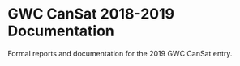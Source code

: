 # GWC CanSat 2018-2019 Documentation
Formal reports and documentation for the 2019 GWC CanSat entry.
